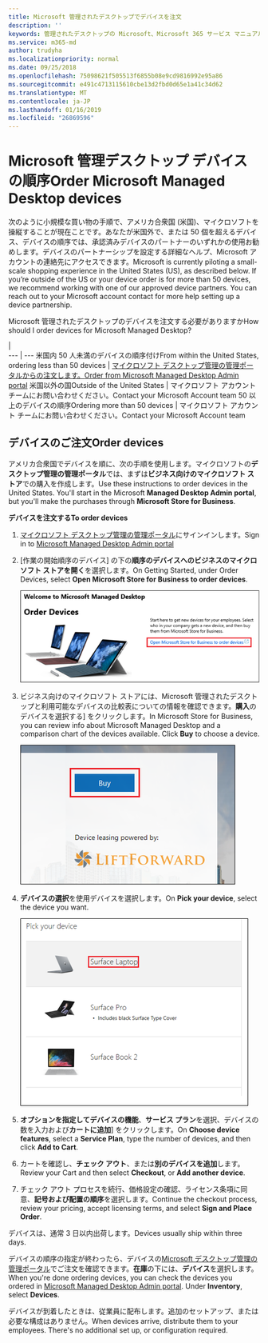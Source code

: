 ```yaml
---
title: Microsoft 管理されたデスクトップでデバイスを注文
description: ''
keywords: 管理されたデスクトップの Microsoft、Microsoft 365 サービス マニュアル
ms.service: m365-md
author: trudyha
ms.localizationpriority: normal
ms.date: 09/25/2018
ms.openlocfilehash: 75098621f505513f6855b08e9cd9816992e95a86
ms.sourcegitcommit: e491c4713115610cbe13d2fbd0d65e1a41c34d62
ms.translationtype: MT
ms.contentlocale: ja-JP
ms.lasthandoff: 01/16/2019
ms.locfileid: "26869596"
---
```

# <a name="order-microsoft-managed-desktop-devices"></a><span data-ttu-id="be225-103">Microsoft 管理デスクトップ デバイスの順序</span><span class="sxs-lookup"><span data-stu-id="be225-103">Order Microsoft Managed Desktop devices</span></span>

<span data-ttu-id="be225-p101">次のように小規模な買い物の手順で、アメリカ合衆国 (米国)、マイクロソフトを操縦することが現在ことです。あなたが米国外で、または 50 個を超えるデバイス、デバイスの順序では、承認済みデバイスのパートナーのいずれかの使用お勧めします。デバイスのパートナーシップを設定する詳細なヘルプ、Microsoft アカウントの連絡先にアクセスできます。</span><span class="sxs-lookup"><span data-stu-id="be225-p101">Microsoft is currently piloting a small-scale shopping experience in the United States (US), as described below. If you’re outside of the US or your device order is for more than 50 devices, we recommend working with one of our approved device partners. You can reach out to your Microsoft account contact for more help setting up a device partnership.</span></span>

<span data-ttu-id="be225-107">Microsoft 管理されたデスクトップのデバイスを注文する必要がありますか</span><span class="sxs-lookup"><span data-stu-id="be225-107">How should I order devices for Microsoft Managed Desktop?</span></span>

  |   
 --- | ---
<span data-ttu-id="be225-108">米国内 50 人未満のデバイスの順序付け</span><span class="sxs-lookup"><span data-stu-id="be225-108">From within the United States, ordering less than 50 devices</span></span> | [<span data-ttu-id="be225-109">マイクロソフト デスクトップ管理の管理ポータルからの注文します。</span><span class="sxs-lookup"><span data-stu-id="be225-109">Order from Microsoft Managed Desktop Admin portal</span></span>](https://aka.ms/mmdportal)
<span data-ttu-id="be225-110">米国以外の国</span><span class="sxs-lookup"><span data-stu-id="be225-110">Outside of the United States</span></span> | <span data-ttu-id="be225-111">マイクロソフト アカウント チームにお問い合わせください。</span><span class="sxs-lookup"><span data-stu-id="be225-111">Contact your Microsoft Account team</span></span>
<span data-ttu-id="be225-112">50 以上のデバイスの順序</span><span class="sxs-lookup"><span data-stu-id="be225-112">Ordering more than 50 devices</span></span> | <span data-ttu-id="be225-113">マイクロソフト アカウント チームにお問い合わせください。</span><span class="sxs-lookup"><span data-stu-id="be225-113">Contact your Microsoft Account team</span></span>

## <a name="order-devices"></a><span data-ttu-id="be225-114">デバイスのご注文</span><span class="sxs-lookup"><span data-stu-id="be225-114">Order devices</span></span>
<span data-ttu-id="be225-p102">アメリカ合衆国でデバイスを順に、次の手順を使用します。マイクロソフトの**デスクトップ管理の管理ポータル**では、まずは**ビジネス向けのマイクロソフト ストア**での購入を作成します。</span><span class="sxs-lookup"><span data-stu-id="be225-p102">Use these instructions to order devices in the United States. You'll start in the Microsoft **Managed Desktop Admin portal**, but you'll make the purchases through **Microsoft Store for Business**.</span></span> 

 <span data-ttu-id="be225-117">**デバイスを注文する**</span><span class="sxs-lookup"><span data-stu-id="be225-117">**To order devices**</span></span>
 1. <span data-ttu-id="be225-118">[マイクロソフト デスクトップ管理の管理ポータル](https://aka.ms/mmdportal)にサインインします。</span><span class="sxs-lookup"><span data-stu-id="be225-118">Sign in to [Microsoft Managed Desktop Admin portal](https://aka.ms/mmdportal)</span></span>
 2. <span data-ttu-id="be225-119">[作業の開始順序のデバイス] の下の**順序のデバイスへのビジネスのマイクロソフト ストアを開く**を選択します。</span><span class="sxs-lookup"><span data-stu-id="be225-119">On Getting Started, under Order Devices, select **Open Microsoft Store for Business to order devices**.</span></span>
 
    ![デバイスを注文する作業の開始](images/mmd-order-devices.png)
    
3. <span data-ttu-id="be225-p103">ビジネス向けのマイクロソフト ストアには、Microsoft 管理されたデスクトップと利用可能なデバイスの比較表についての情報を確認できます。**購入**のデバイスを選択する] をクリックします。</span><span class="sxs-lookup"><span data-stu-id="be225-p103">In Microsoft Store for Business, you can review info about Microsoft Managed Desktop and a comparison chart of the devices available. Click **Buy** to choose a device.</span></span> 

    ![ビジネス、対象のストア](images/msfb-buy.png)

4. <span data-ttu-id="be225-124">**デバイスの選択**を使用デバイスを選択します。</span><span class="sxs-lookup"><span data-stu-id="be225-124">On **Pick your device**, select the device you want.</span></span> 

    ![ビジネス、選択デバイスのストア](images/msfb-pick-device.png)

5. <span data-ttu-id="be225-126">**オプションを指定してデバイスの機能**、**サービス プラン**を選択、デバイスの数を入力および**カートに追加**] をクリックします。</span><span class="sxs-lookup"><span data-stu-id="be225-126">On **Choose device features**, select a **Service Plan**, type the number of devices, and then click **Add to Cart**.</span></span>

6. <span data-ttu-id="be225-127">カートを確認し、**チェック アウト**、または**別のデバイスを追加**します。</span><span class="sxs-lookup"><span data-stu-id="be225-127">Review your Cart and then select **Checkout**, or **Add another device**.</span></span> 

7. <span data-ttu-id="be225-128">チェック アウト プロセスを続行、価格設定の確認、ライセンス条項に同意、**記号および配置の順序**を選択します。</span><span class="sxs-lookup"><span data-stu-id="be225-128">Continue the checkout process, review your pricing, accept licensing terms, and select **Sign and Place Order**.</span></span> 

<span data-ttu-id="be225-129">デバイスは、通常 3 日以内出荷します。</span><span class="sxs-lookup"><span data-stu-id="be225-129">Devices usually ship within three days.</span></span> 

<span data-ttu-id="be225-p104">デバイスの順序の指定が終わったら、デバイスの[Microsoft デスクトップ管理の管理ポータル](https://aka.ms/mmdportal)でご注文を確認できます。**在庫**の下には、**デバイス**を選択します。</span><span class="sxs-lookup"><span data-stu-id="be225-p104">When you're done ordering devices, you can check the devices you ordered in [Microsoft Managed Desktop Admin portal](https://aka.ms/mmdportal). Under **Inventory**, select **Devices**.</span></span> 

<span data-ttu-id="be225-p105">デバイスが到着したときは、従業員に配布します。追加のセットアップ、または必要な構成はありません。</span><span class="sxs-lookup"><span data-stu-id="be225-p105">When devices arrive, distribute them to your employees. There's no additional set up, or configuration required.</span></span> 

